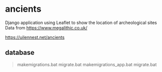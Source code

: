 # ancients
Django application using Leaflet to show the location of archeological sites
Data from https://www.megalithic.co.uk/

https://uilennest.net/ancients

## database
> makemigrations.bat
> migrate.bat
> makemigrations_app.bat
> migrate.bat
> 
> 